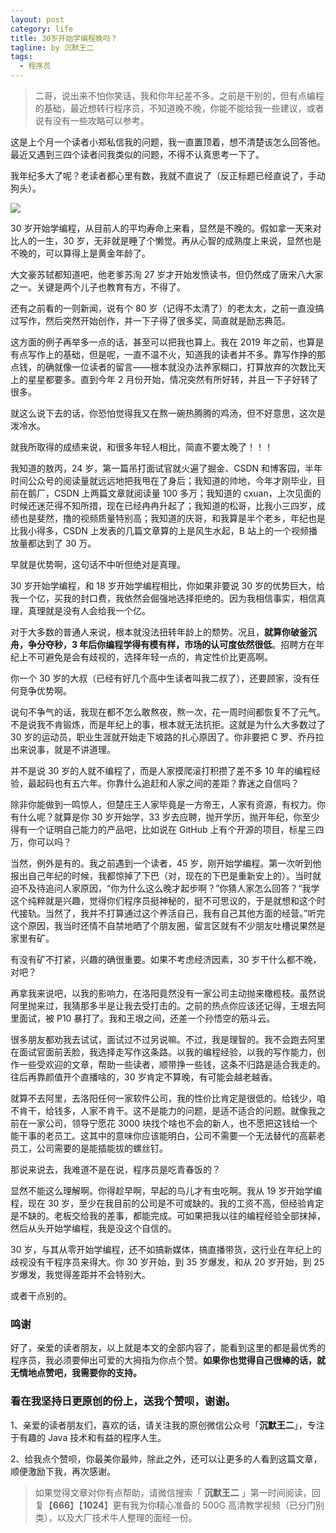 ```yaml
---
layout: post
category: life
title: 30岁开始学编程晚吗？
tagline: by 沉默王二
tags: 
  - 程序员
---
```


>二哥，说出来不怕你笑话，我和你年纪差不多。之前是干别的，但有点编程的基础，最近想转行程序员，不知道晚不晚，你能不能给我一些建议，或者说有没有一些攻略可以参考。

<!--more-->

这是上个月一个读者小郑私信我的问题，我一直置顶着，想不清楚该怎么回答他。最近又遇到三四个读者问我类似的问题，不得不认真思考一下了。

我年纪多大了呢？老读者都心里有数，我就不直说了（反正标题已经直说了，手动狗头）。

![](http://www.itwanger.com/assets/images/2020/04/30-biancheng-01.gif)

30 岁开始学编程，从目前人的平均寿命上来看，显然是不晚的。假如拿一天来对比人的一生，30 岁，无非就是睡了个懒觉。再从心智的成熟度上来说，显然也是不晚的，可以算得上是黄金年龄了。

大文豪苏轼都知道吧，他老爹苏洵 27 岁才开始发愤读书，但仍然成了唐宋八大家之一。关键是两个儿子也教育有方，不得了。

还有之前看的一则新闻，说有个 80 岁（记得不太清了）的老太太，之前一直没搞过写作，然后突然开始创作，并一下子得了很多奖，简直就是励志典范。

这方面的例子再举多一点的话，甚至可以把我也算上。我在 2019 年之前，也算是有点写作上的基础，但是呢，一直不温不火，知道我的读者并不多。靠写作挣的那点钱，的确就像一位读者的留言——根本就没办法养家糊口，打算放弃的次数比天上的星星都要多。直到今年 2 月份开始，情况突然有所好转，并且一下子好转了很多。

就这么说下去的话，你恐怕觉得我又在熬一碗热腾腾的鸡汤，但不好意思，这次是泼冷水。

就我所取得的成绩来说，和很多年轻人相比，简直不要太晚了！！！

我知道的敖丙，24 岁，第一篇吊打面试官就火遍了掘金、CSDN 和博客园，半年时间公众号的阅读量就远远地把我甩在了身后；我知道的帅地，今年才刚毕业，目前在鹅厂，CSDN 上两篇文章就阅读量 100 多万；我知道的 cxuan，上次见面的时候还迷茫得不知所措，现在已经冉冉升起了；我知道的松哥，比我小三四岁，成绩也是斐然，撸的视频质量特别高；我知道的庆哥，和我算是半个老乡，年纪也是比我小得多，CSDN 上发表的几篇文章算的上是风生水起，B 站上的一个视频播放量都达到了 30 万。

早就是优势啊，这句话不中听但绝对是真理。

30 岁开始学编程，和 18 岁开始学编程相比，你如果非要说 30 岁的优势巨大，给我一个亿，买我的封口费，我依然会倔强地选择拒绝的。因为我相信事实，相信真理，真理就是没有人会给我一个亿。

对于大多数的普通人来说，根本就没法扭转年龄上的颓势。况且，**就算你破釜沉舟，争分夺秒，3 年后你编程学得有模有样，市场的认可度依然很低**。招聘方在年纪上不可避免是会有歧视的，选择年轻一点的，肯定性价比更高啊。

你一个 30 岁的大叔（已经有好几个高中生读者叫我二叔了），还要顾家，没有任何竞争优势啊。

说句不争气的话，我现在都不怎么敢熬夜，熬一次，花一周时间都恢复不了元气。不是说我不肯锻炼，而是年纪上的事，根本就无法抗拒。这就是为什么大多数过了 30 岁的运动员，职业生涯就开始走下坡路的扎心原因了。你非要把 C 罗、乔丹拉出来说事，就是不讲道理。

并不是说 30 岁的人就不编程了，而是人家摸爬滚打积攒了差不多 10 年的编程经验，最起码也有五六年。你靠什么追赶和人家之间的差距？靠迷之自信吗？

除非你能做到一鸣惊人，但楚庄王人家毕竟是一方帝王，人家有资源，有权力。你有什么呢？就算是你 30 岁开始学，33 岁去应聘，抛开学历，抛开年纪，你至少得有一个证明自己能力的产品吧，比如说在 GitHub 上有个开源的项目，标星三四万，你可以吗？

当然，例外是有的。我之前遇到一个读者，45 岁，刚开始学编程。第一次听到他报出自己年纪的时候，我都惊掉了下巴（对，现在的下巴是重新安上的）。当时就迫不及待追问人家原因，“你为什么这么晚才起步啊？”你猜人家怎么回答？“我学这个纯粹就是兴趣，觉得你们程序员挺神秘的，挺不可思议的，于是就想和这个时代接轨。当然了，我并不打算通过这个养活自己，我有自己其他方面的经营。”听完这个原因，我当时还情不自禁地晒了个朋友圈，留言区就有不少朋友吐槽说果然是家里有矿。

有没有矿不打紧，兴趣的确很重要。如果不考虑经济因素，30 岁干什么都不晚，对吧？

再拿我来说吧，以我的影响力，在洛阳竟然没有一家公司主动抛来橄榄枝。虽然说阿里抛来过，我猜那多半是让我去受打击的。之前的热点你应该还记得，王垠去阿里面试，被 P10 暴打了。我和王垠之间，还差一个孙悟空的筋斗云。

很多朋友都劝我去试试，面试过不过另说嘛。不过，我是理智的。我不会跑去阿里在面试官面前丢脸，我选择走写作这条路。以我的编程经验，以我的写作能力，创作一些受欢迎的文章，帮助一些读者，顺带挣一些钱，这条不归路是适合我走的。往后再靠颜值开个直播啥的，30 岁肯定不算晚，有可能会越老越香。

就算不去阿里，去洛阳任何一家软件公司，我的性价比肯定是很低的。给钱少，咱不肯干，给钱多，人家不肯干。这不是能力的问题，是适不适合的问题。就像我之前在一家公司，领导宁愿花 3000 块找个啥也不会的新人，也不愿把这钱给一个能干事的老员工。这其中的意味你应该能明白，公司不需要一个无法替代的高薪老员工，公司需要的是能插能拔的螺丝钉。

那说来说去，我难道不是在说，程序员是吃青春饭的？

显然不能这么理解啊。你得趁早啊，早起的鸟儿才有虫吃啊。我从 19 岁开始学编程，现在 30 岁，至少在我目前的公司是不可或缺的。我的工资不高，但经验肯定是不缺的。老板交给我的差事，都能完成。可如果把我以往的编程经验全部抹掉，然后从头开始学编程，我是没这个自信的。

30 岁，与其从零开始学编程，还不如搞新媒体，搞直播带货，这行业在年纪上的歧视没有干程序员来得大。你 30 岁开始，到 35 岁爆发，和从 20 岁开始，到 25 岁爆发，我觉得差距并不会特别大。

或者干点别的。

### 鸣谢

好了，亲爱的读者朋友，以上就是本文的全部内容了，能看到这里的都是最优秀的程序员，我必须要伸出可爱的大拇指为你点个赞。**如果你也觉得自己很棒的话，就无情地点赞吧，我需要你的支持。**

### 看在我坚持日更原创的份上，送我个赞呗，谢谢。

1、亲爱的读者朋友们，喜欢的话，请关注我的原创微信公众号「**沉默王二**」，专注于有趣的 Java 技术和有益的程序人生。

2、给我点个赞呗，你最美你最帅，除此之外，还可以让更多的人看到这篇文章，顺便激励下我，再次感谢。


>如果觉得文章对你有点帮助，请微信搜索「 **沉默王二** 」第一时间阅读，回复【**666**】【**1024**】更有我为你精心准备的 500G 高清教学视频（已分门别类），以及大厂技术牛人整理的面经一份。